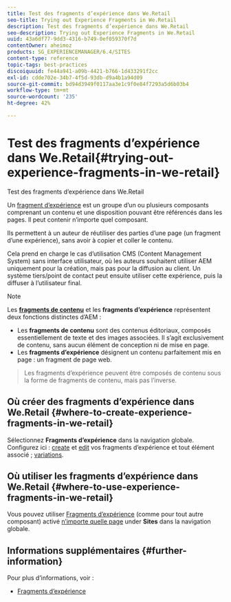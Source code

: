 ```yaml
---
title: Test des fragments d’expérience dans We.Retail
seo-title: Trying out Experience Fragments in We.Retail
description: Test des fragments d’expérience dans We.Retail
seo-description: Trying out Experience Fragments in We.Retail
uuid: 43a6df77-9dd3-4316-b749-0ef059370f7d
contentOwner: aheimoz
products: SG_EXPERIENCEMANAGER/6.4/SITES
content-type: reference
topic-tags: best-practices
discoiquuid: fe44a941-a09b-4421-b766-1d433291f2cc
exl-id: cdde702e-34b7-4f5d-93db-d9a4b1a94d09
source-git-commit: bd94d3949f0117aa3e1c9f0e84f7293a5d6b03b4
workflow-type: tm+mt
source-wordcount: '235'
ht-degree: 42%

---
```


# Test des fragments d’expérience dans We.Retail{#trying-out-experience-fragments-in-we-retail}

Test des fragments d’expérience dans We.Retail

Un [fragment d’expérience](/help/sites-authoring/experience-fragments.md) est un groupe d’un ou plusieurs composants comprenant un contenu et une disposition pouvant être référencés dans les pages. Il peut contenir n’importe quel composant.

Ils permettent à un auteur de réutiliser des parties d’une page (un fragment d’une expérience), sans avoir à copier et coller le contenu.

Cela prend en charge le cas d’utilisation CMS (Content Management System) sans interface utilisateur, où les auteurs souhaitent utiliser AEM uniquement pour la création, mais pas pour la diffusion au client. Un système tiers/point de contact peut ensuite utiliser cette expérience, puis la diffuser à l’utilisateur final.

>[!NOTE]
>
>Les **[fragments de contenu](/help/sites-developing/we-retail-content-fragments.md)** et les **fragments d’expérience** représentent deux fonctions distinctes d’AEM :
>
>* Les **fragments de contenu** sont des contenus éditoriaux, composés essentiellement de texte et des images associées. Il s’agit exclusivement de contenu, sans aucun élément de conception ni de mise en page.
>* Les **fragments d’expérience** désignent un contenu parfaitement mis en page : un fragment de page web.

>
>Les fragments d’expérience peuvent être composés de contenu sous la forme de fragments de contenu, mais pas l’inverse.

## Où créer des fragments d’expérience dans We.Retail {#where-to-create-experience-fragments-in-we-retail}

Sélectionnez **Fragments d’expérience** dans la navigation globale. Configurez ici : [create](/help/sites-authoring/experience-fragments.md#creating-an-experience-fragment) et [edit](/help/sites-authoring/experience-fragments.md#editing-your-experience-fragment) vos fragments d’expérience et tout élément associé ; [variations](/help/sites-authoring/experience-fragments.md#creating-an-experience-fragment-variation).

## Où utiliser les fragments d’expérience dans We.Retail {#where-to-use-experience-fragments-in-we-retail}

Vous pouvez utiliser [Fragments d’expérience](/help/sites-authoring/experience-fragments.md#using-your-experience-fragment) (comme pour tout autre composant) activé [n’importe quelle page](/help/sites-authoring/editing-content.md) under **Sites** dans la navigation globale.

## Informations supplémentaires {#further-information}

Pour plus d’informations, voir :

* [Fragments d’expérience](/help/sites-authoring/experience-fragments.md)
